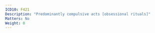 ```yaml
---
ICD10: F421
Description: "Predominantly compulsive acts [obsessional rituals]"
Matters: No
Weight: 0
---
```


